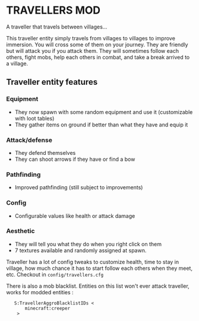 # TRAVELLERS MOD
A traveller that travels between villages...

This traveller entity simply travels from villages to villages to improve immersion. You will cross some of them on your journey. They are friendly but will attack you if you attack them. They will sometimes follow each others, fight mobs, help each others in combat, and take a break arrived to a village.


## Traveller entity features
### Equipment
- They now spawn with some random equipment and use it (customizable with loot tables)
- They gather items on ground if better than what they have and equip it

### Attack/defense
- They defend themselves
- They can shoot arrows if they have or find a bow

### Pathfinding
- Improved pathfinding (still subject to improvements)

### Config
- Configurable values like health or attack damage

### Aesthetic
- They will tell you what they do when you right click on them
- 7 textures available and randomly assigned at spawn.

Traveller has a lot of config tweaks to customize health, time to stay in village, how much chance it has to start follow each others when they meet,  etc.
Checkout in `config/travellers.cfg`

There is also a mob blacklist. Entities on this list won't ever attack traveller, works for modded entities :
 ```
    S:TravellerAggroBlacklistIDs <
        minecraft:creeper
     >
```